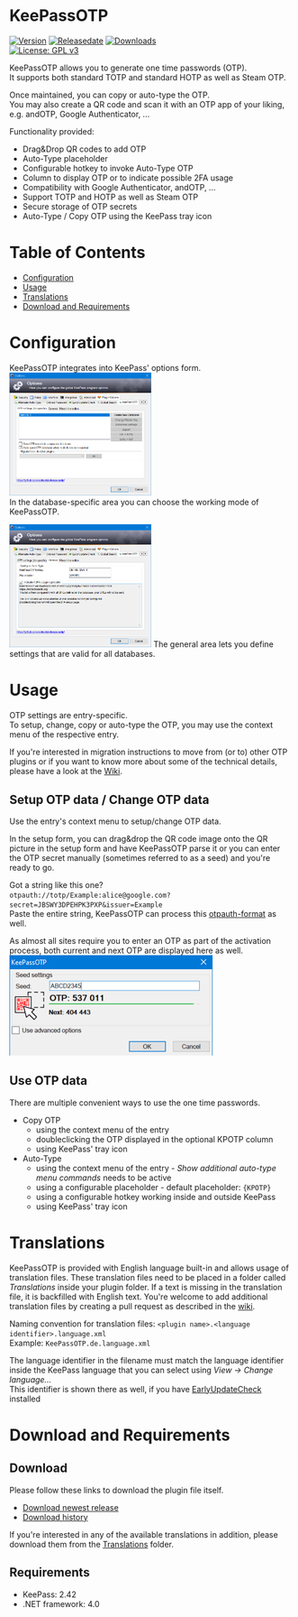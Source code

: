 # KeePassOTP
[![Version](https://img.shields.io/github/release/rookiestyle/keepassotp)](https://github.com/rookiestyle/keepassotp/releases/latest)
[![Releasedate](https://img.shields.io/github/release-date/rookiestyle/keepassotp)](https://github.com/rookiestyle/keepassotp/releases/latest)
[![Downloads](https://img.shields.io/github/downloads/rookiestyle/keepassotp/total?color=%2300cc00)](https://github.com/rookiestyle/keepassotp/releases/latest/download/keepassotp.plgx)\
[![License: GPL v3](https://img.shields.io/github/license/rookiestyle/keepassotp)](https://www.gnu.org/licenses/gpl-3.0)

KeePassOTP allows you to generate one time passwords (OTP).  
It supports both standard TOTP and standard HOTP as well as Steam OTP.

Once maintained, you can copy or auto-type the OTP.  
You may also create a QR code and scan it with an OTP app of your liking, e.g. andOTP, Google Authenticator, ...  

Functionality provided:
- Drag&Drop QR codes to add OTP
- Auto-Type placeholder
- Configurable hotkey to invoke Auto-Type OTP
- Column to display OTP or to indicate possible 2FA usage
- Compatibility with Google Authenticator, andOTP, ...
- Support TOTP and HOTP as well as Steam OTP
- Secure storage of OTP secrets
- Auto-Type / Copy OTP using the KeePass tray icon

# Table of Contents
- [Configuration](#configuration)
- [Usage](#usage)
- [Translations](#translations)
- [Download and Requirements](#download-and-requirements)

# Configuration
KeePassOTP integrates into KeePass' options form.\
<img src="images/KeePassOTP%20-%20options.png" alt="Options" height="50%" width="50%"/>  
In the database-specific area you can choose the working mode of KeePassOTP.  

<img src="images/KeePassOTP%20-%20options%202.png" alt="Options 2" height="50%" width="50%"/>
The general area lets you define settings that are valid for all databases.

# Usage
OTP settings are entry-specific.  
To setup, change, copy or auto-type the OTP, you may use the context menu of the respective entry.

If you're interested in migration instructions to move from (or to) other OTP plugins or if you want to know more about some of the technical details, please have a look at the [Wiki](https://github.com/rookiestyle/keepassotp/wiki).

## Setup OTP data / Change OTP data  
Use the entry's context menu to setup/change OTP data.  

In the setup form, you can drag&drop the QR code image onto the QR picture in the setup form and have KeePassOTP parse it or you can enter the OTP secret manually (sometimes referred to as a seed) and you're ready to go.  

Got a string like this one?  
`otpauth://totp/Example:alice@google.com?secret=JBSWY3DPEHPK3PXP&issuer=Example`  
Paste the entire string, KeePassOTP can process this [otpauth-format](https://github.com/google/google-authenticator/wiki/Key-Uri-Format) as well.

As almost all sites require you to enter an OTP as part of the activation process, both current and next OTP are displayed here as well.  
<img src="images/KeePassOTP%20-%20setup%20simple.png" alt="Setup" />

## Use OTP data  
There are multiple convenient ways to use the one time passwords.

- Copy OTP 
  - using the context menu of the entry
  - doubleclicking the OTP displayed in the optional KPOTP column
  - using KeePass' tray icon
- Auto-Type
  - using the context menu of the entry - *Show additional auto-type menu commands* needs to be active
  - using a configurable placeholder - default placeholder: `{KPOTP}`
  - using a configurable hotkey working inside and outside KeePass
  - using KeePass' tray icon
 
# Translations
KeePassOTP is provided with English language built-in and allows usage of translation files.
These translation files need to be placed in a folder called *Translations* inside your plugin folder.
If a text is missing in the translation file, it is backfilled with English text.
You're welcome to add additional translation files by creating a pull request as described in the [wiki](https://github.com/Rookiestyle/KeePassOTP/wiki/Create-or-update-translations).

Naming convention for translation files: `<plugin name>.<language identifier>.language.xml`\
Example: `KeePassOTP.de.language.xml`
  
The language identifier in the filename must match the language identifier inside the KeePass language that you can select using *View -> Change language...*\
This identifier is shown there as well, if you have [EarlyUpdateCheck](https://github.com/rookiestyle/earlyupdatecheck) installed

# Download and Requirements
## Download
Please follow these links to download the plugin file itself.
- [Download newest release](https://github.com/rookiestyle/keepassotp/releases/latest/download/KeePassOTP.plgx)
- [Download history](https://github.com/rookiestyle/keepassotp/releases)

If you're interested in any of the available translations in addition, please download them from the [Translations](Translations) folder.
## Requirements
* KeePass: 2.42
* .NET framework: 4.0

